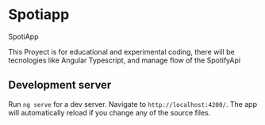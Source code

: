 # Spotiapp

SpotiApp


This Proyect is for educational and experimental coding, there will be tecnologies like Angular Typescript, and manage flow of the SpotifyApi


## Development server

Run `ng serve` for a dev server. Navigate to `http://localhost:4200/`. The app will automatically reload if you change any of the source files.


